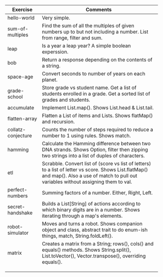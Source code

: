 | Exercise | Comments |
| -------- | -------- |
| hello-world | Very simple. |
| sum-of-multiples | Find the sum of all the multiples of given numbers up to but not including a number. List from range, filter and sum. |
| leap | Is a year a leap year? A simple boolean experssion. |
| bob | Return a response depending on the contents of a string. |
| space-age | Convert seconds to number of years on each planet. |
| grade-school | Store grade vs student name. Get a list of students enrolled in a grade. Get a sorted list of grades and students. |
| accumulate | Implement List.map(). Shows List.head & List.tail. |
| flatten-array | Flatten a List of items and Lists. Shows flatMap() and recursion. |
| collatz-conjecture | Counts the number of steps required to reduce a number to 1 using rules. Shows match. |
| hamming | Calculate the Hamming difference between two DNA strands. Shows Option, filter then zipping two strings into a list of duples of characters. |
| etl | Scrabble. Convert list of (score vs list of letters) to a list of letter vs score. Shows List.flatMap() and map(). Also a use of match to pull out variables without assigning them to val.  |
| perfect-numbers | Summing factors of a number. Either, Right, Left. |
| secret-handshake | Builds a List[String] of actions according to which binary digits are in a number. Shows iterating through a map's elements. |
| robot-simulator | Moves and turns a robot. Shows companion object and class, abstract trait to do enum-ish things, match, String.foldLeft(). |
| matrix | Creates a matrix from a String; rows(), cols() and equals() methods. Shows String.split(), List.toVector(), Vector.transpose(), overriding equals(). |
|  |  |
|  |  |
|  |  |
